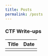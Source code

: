 ```yaml
---
title: Posts
permalink: /posts
---
```


### CTF Write-ups

| Title       | Date          |
|:-------------|:------------------|
|            |  |
